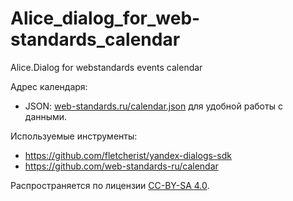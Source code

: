 # Alice_dialog_for_web-standards_calendar

Alice.Dialog for webstandards events calendar

Адрес календаря:

- JSON: [web-standards.ru/calendar.json](https://web-standards.ru/calendar.json) для удобной работы с данными.

Используемые инструменты:

- https://github.com/fletcherist/yandex-dialogs-sdk
- https://github.com/web-standards-ru/calendar

Распространяется по лицензии [CC-BY-SA 4.0](https://creativecommons.org/licenses/by-sa/4.0/deed.ru).
